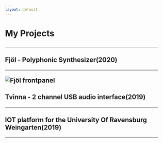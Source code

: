 ```yaml
---
layout: default
---
```


<h1> My Projects
<hr class="new">

<h2> Fjöl - Polyphonic Synthesizer(2020)
<hr> 
  
<img src="/assets/img/fjöl.png" alt="Fjöl frontpanel">




<h2> Tvinna - 2 channel USB audio interface(2019)
<hr> 




<h2> IOT platform for the University Of Ravensburg Weingarten(2019)
<hr> 
 

